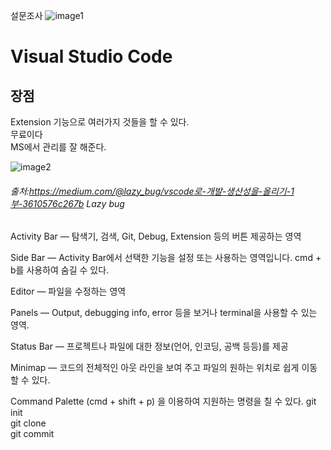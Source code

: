 
설문조사 
![image1](https://ifh.cc/g/srie3F.png)

Visual Studio Code
==================
## 장점    
Extension 기능으로 여러가지 것들을 할 수 있다.    
무료이다    
MS에서 관리를 잘 해준다. 


![image2](https://miro.medium.com/max/1400/1*vA910MfJubsBHvdRbFsXBA.png)
###### 출처:https://medium.com/@lazy_bug/vscode로-개발-생산성을-올리기-1부-3610576c267b Lazy bug


Activity Bar — 탐색기, 검색, Git, Debug, Extension 등의 버튼 제공하는 영역

Side Bar — Activity Bar에서 선택한 기능을 설정 또는 사용하는 영역입니다. cmd + b를 사용하여 숨길 수 있다. 

Editor — 파일을 수정하는 영역

Panels — Output, debugging info, error 등을 보거나 terminal을 사용할 수 있는 영역.

Status Bar — 프로젝트나 파일에 대한 정보(언어, 인코딩, 공백 등등)를 제공

Minimap — 코드의 전체적인 아웃 라인을 보여 주고 파일의 원하는 위치로 쉽게 이동할 수 있다.


Command Palette (cmd + shift + p) 을 이용하여 지원하는 명령을 칠 수 있다. 
git init   
git clone   
git commit    